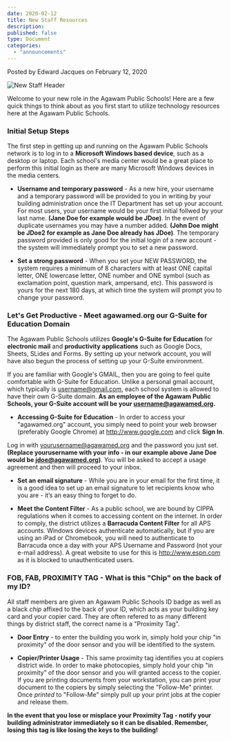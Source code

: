 ```yaml
---
date: 2020-02-12
title: New Staff Resources
description:
published: false
type: Document
categories:
  - "announcements"
---
```

Posted by Edward Jacques on February 12, 2020

![New Staff Header](https://github.com/Agawam-Technology/Technology-Website/blob/master/images/New%20Staff%20Graphic.png)

Welcome to your new role in the Agawam Public Schools!  Here are a few quick things to think about as you first start to utilize technology resources here at the Agawam Public Schools.

### Initial Setup Steps

The first step in getting up and running on the Agawam Public Schools network is to log in to a **Microsoft Windows based device**, such as a desktop or laptop.  Each school's media center would be a great place to perform this initial login as there are many Microsoft Windows devices in the media centers.

- **Username and temporary password** - As a new hire, your username and a temporary password will be provided to you in writing by your building administration once the IT Department has set up your account.  For most users, your username would be your first initial follwed by your last name.  **(Jane Doe for example would be JDoe)**.  In the event of duplicate usernames you may have a number added.  **(John Doe might be JDoe2 for example as Jane Doe already has JDoe)**.  The temporary password provided is only good for the initial login of a new account - the system will immediately prompt you to set a new password.

- **Set a strong password** - When you set your NEW PASSWORD, the system requires a minimum of 8 characters with at least ONE capital letter, ONE lowercase letter, ONE number and ONE symbol (such as exclamation point, question mark, ampersand, etc).  This password is yours for the next 180 days, at which time the system will prompt you to change your password.

### Let's Get Productive - Meet agawamed.org our G-Suite for Education Domain

The Agawam Public Schools utilizes **Google's G-Suite for Education** for **electronic mail** and **productivity applications** such as Google Docs, Sheets, SLides and Forms.  By setting up your network account, you will have also begun the process of setting up your G-Suite environment.

If you are familiar with Google's GMAIL, then you are going to feel quite comfortable with G-Suite for Education.  Unlike a personal gmail account, which typically is username@gmail.com, each school system is allowed to have their own G-Suite domain.  **As an employee of the Agawam Public Schools, your G-Suite account will be your username@agawamed.org.**

- **Accessing G-Suite for Education** - In order to access your "agawamed.org" account, you simply need to point your web browser (preferably Google Chrome) at http://www.google.com and click **Sign In**.

Log in with yourusername@agawamed.org and the password you just set.  **(Replace yourusername with your info - in our example above Jane Doe would be jdoe@agawamed.org)**.  You will be asked to accept a usage agreement and then will proceed to your inbox.
 - **Set an email signature** - While you are in your email for the first time, it is a good idea to set up an email signature to let recipients know who you are - it’s an easy thing to forget to do.
 
- **Meet the Content Filter** - As a public school, we are bound by CIPPA regulations when it comes to accessing content on the internet. In order to comply, the district utilizes a **Barracuda Content Filter** for all APS accounts.  Windows devices authenticate automatically, but if you are using an iPad or Chromebook, you will need to authenticate to Barracuda once a day with your APS Username and Password (not your e-mail address).  A great website to use for this is http://www.espn.com as it is blocked to unauthenticated users.

### FOB, FAB, PROXIMITY TAG - What is this "Chip" on the back of my ID?

All staff members are given an Agawam Public Schools ID badge as well as a black _chip_ affixed to the back of your ID, which acts as your building key card and your copier card.  They are often refered to as many different things by district staff, the correct name is a "Proximity Tag". 

- **Door Entry** - to enter the building you work in, simply hold your chip "in proximity" of the door sensor and you will be identified to the system.

- **Copier/Printer Usage** - This same proximity tag identifies you at copiers district wide.  In order to make photocopies, simply hold your chip "in proximity" of the door sensor and you will granted access to the copier.  If you are printing documents from your workstation, you can print your document to the copiers by simply selecting the "Follow-Me" printer.  Once _printed_ to "Follow-Me" simply pull up your print jobs at the copier and release them. 

**In the event that you lose or misplace your Proximity Tag - notify your building administrator immediately so it can be disabled.  Remember, losing this tag is like losing the keys to the building!**
